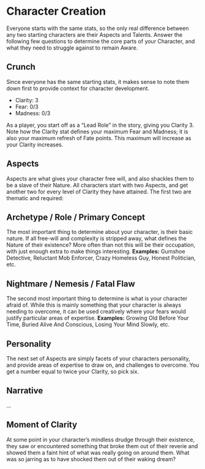 # Character Creation

Everyone starts with the same stats, so the only real difference between any two starting characters are their Aspects and Talents. Answer the following few questions to determine the core parts of your Character, and what they need to struggle against to remain Aware.

## Crunch
Since everyone has the same starting stats, it makes sense to note them down first to provide context for character development.

* Clarity: 3
* Fear: 0/3
* Madness: 0/3

As a player, you start off as a “Lead Role” in the story, giving you Clarity 3. Note how the Clarity stat defines your maximum Fear and Madness; it is also your maximum refresh of Fate points. This maximum will increase as your Clarity increases.

## Aspects
Aspects are what gives your character free will, and also shackles them to be a slave of their Nature. All characters start with two Aspects, and get another two for every level of Clarity they have attained. The first two are thematic and required:

## Archetype / Role / Primary Concept
The most important thing to determine about your character, is their basic nature. If all free-will and complexity is stripped away, what defines the Nature of their existence? More often than not this will be their occupation, with just enough extra to make things interesting.
**Examples:** Gumshoe Detective, Reluctant Mob Enforcer, Crazy Homeless Guy, Honest Politician, etc.

## Nightmare / Nemesis / Fatal Flaw
The second most important thing to determine is what is your character afraid of. While this is mainly something that your character is always needing to overcome, it can be used creatively where your fears would justify particular areas of expertise.
**Examples:** Growing Old Before Your Time, Buried Alive And Conscious, Losing Your Mind Slowly, etc.

## Personality
The next set of Aspects are simply facets of your characters personality, and provide areas of expertise to draw on, and challenges to overcome. You get a number equal to twice your Clarity, so pick six.

## Narrative
…

## Moment of Clarity
At some point in your character’s mindless drudge through their existence, they saw or encountered something that broke them out of their reverie and showed them a faint hint of what was really going on around them. What was so jarring as to have shocked them out of their waking dream?
